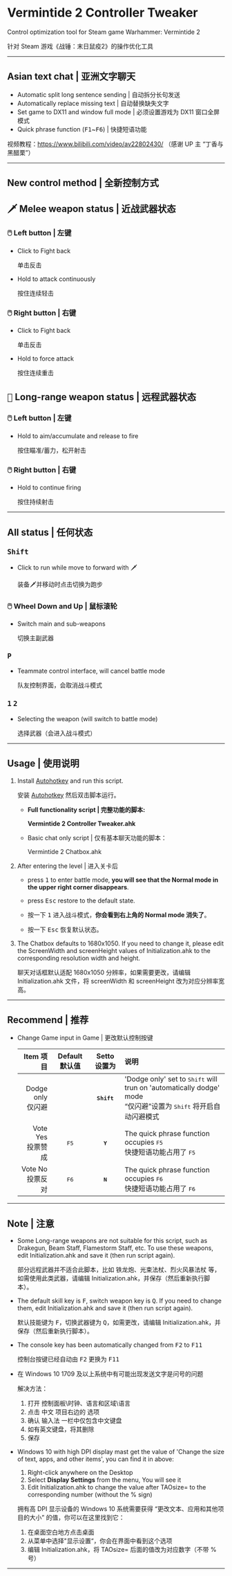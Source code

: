 # Vermintide 2 Controller Tweaker

Control optimization tool for Steam game Warhammer: Vermintide 2

针对 Steam 游戏《战锤：末日鼠疫2》的操作优化工具

----

## Asian text chat | 亚洲文字聊天

- Automatic split long sentence sending | 自动拆分长句发送
- Automatically replace missing text | 自动替换缺失文字
- Set game to DX11 and window full mode | 必须设置游戏为 DX11 窗口全屏模式
- Quick phrase function (<kbd>F1</kbd>~<kbd>F6</kbd>) | 快捷短语功能

视频教程：https://www.bilibili.com/video/av22802430/ （感谢 UP 主 “丁香与黑醋栗”）

----

## New control method | 全新控制方式

## <kbd>🗡</kbd> Melee weapon status | 近战武器状态

### 🖱️ Left button | 左键

- Click to Fight back

    单击反击

- Hold to attack continuously

    按住连续轻击

### 🖱️ Right button | 右键

- Click to Fight back

    单击反击
    
- Hold to force attack

    按住连续重击

## <kbd>🏹</kbd> Long-range weapon status | 远程武器状态

### 🖱️ Left button | 左键

- Hold to aim/accumulate and release to fire

    按住瞄准/蓄力，松开射击

### 🖱️ Right button | 右键

- Hold to continue firing

    按住持续射击

----

## All status | 任何状态

### <kbd>Shift</kbd>

- Click to run while move to forward with <kbd>🗡</kbd>

    装备<kbd>🗡</kbd>并移动时点击切换为跑步

### 🖱️ Wheel Down and Up | 鼠标滚轮

- Switch main and sub-weapons

    切换主副武器

### <kbd>P</kbd>

- Teammate control interface, will cancel battle mode

    队友控制界面，会取消战斗模式

### <kbd>1</kbd> <kbd>2</kbd>

- Selecting the weapon (will switch to battle mode)

    选择武器（会进入战斗模式）

----

## Usage | 使用说明

1. Install [Autohotkey](https://www.autohotkey.com/download/ahk-install.exe) and run this script.

    安装 [Autohotkey](https://www.autohotkey.com/download/ahk-install.exe) 然后双击脚本运行。

    - **Full functionality script | 完整功能的脚本:**

        **Vermintide 2 Controller Tweaker.ahk**

    - Basic chat only script | 仅有基本聊天功能的脚本：

        Vermintide 2 Chatbox.ahk

2. After entering the level | 进入关卡后

    - press <kbd>1</kbd> to enter battle mode, __you will see that the Normal mode in the upper right corner disappears__.
    - press <kbd>Esc</kbd> restore to the default state.

    - 按一下 <kbd>1</kbd> 进入战斗模式，__你会看到右上角的 Normal mode 消失了__。
    - 按一下 <kbd>Esc</kbd> 恢复默认状态。

3. The Chatbox defaults to 1680x1050. If you need to change it, please edit the ScreenWidth and screenHeight values of Initialization.ahk to the corresponding resolution width and height.

    聊天对话框默认适配 1680x1050 分辨率，如果需要更改，请编辑 Initialization.ahk 文件，将 screenWidth 和 screenHeight 改为对应分辨率宽高。

----

## Recommend | 推荐

- Change Game input in Game | 更改默认控制按键

    Item 项目|Default 默认值|Setto 设置为|说明
    ----:|:----:|:----:|:----
    Dodge only <br />仅闪避||**<kbd>Shift</kbd>**|'Dodge only' set to <kbd>Shift</kbd> will trun on 'automatically dodge' mode<br />“仅闪避”设置为 <kbd>Shift</kbd> 将开启自动闪避模式
    Vote Yes<br />投票赞成|<kbd>F5</kbd>|**<kbd>Y</kbd>**|The quick phrase function occupies <kbd>F5</kbd><br />快捷短语功能占用了 <kbd>F5</kbd>
    Vote No<br />投票反对|<kbd>F6</kbd>|**<kbd>N</kbd>**|The quick phrase function occupies <kbd>F6</kbd><br />快捷短语功能占用了 <kbd>F6</kbd>

----

## Note | 注意

- Some Long-range weapons are not suitable for this script, such as Drakegun, Beam Staff, Flamestorm Staff, etc. To use these weapons, edit Initialization.ahk and save it (then run script again).

    部分远程武器并不适合此脚本，比如 铁龙炮、光束法杖、烈火风暴法杖 等，如需使用此类武器，请编辑 Initialization.ahk，并保存（然后重新执行脚本）。

- The default skill key is <kbd>F</kbd>, switch weapon key is <kbd>Q</kbd>. If you need to change them, edit Initialization.ahk and save it (then run script again).

    默认技能键为 <kbd>F</kbd>，切换武器键为 <kbd>Q</kbd>，如需更改，请编辑 Initialization.ahk，并保存（然后重新执行脚本）。

- The console key has been automatically changed from <kbd>F2</kbd> to <kbd>F11</kbd>

    控制台按键已经自动由 <kbd>F2</kbd> 更换为 <kbd>F11</kbd>

- 在 Windows 10 1709 及以上系统中有可能出现发送文字是问号的问题

    解决方法：

    1. 打开 控制面板\时钟、语言和区域\语言
    2. 点击 中文 项目右边的 选项
    3. 确认 输入法 一栏中仅包含中文键盘
    4. 如有英文键盘，将其删除
    5. 保存

- Windows 10 with high DPI display mast get the value of 'Change the size of text, apps, and other items', you can find it in above:
    1. Right-click anywhere on the Desktop
    1. Select __Display Settings__ from the menu, You will see it
    1. Edit Initialization.ahk to change the value after TAOsize= to the corresponding number (without the % sign)

    拥有高 DPI 显示设备的 Windows 10 系统需要获得 “更改文本、应用和其他项目的大小” 的值，你可以在这里找到它：
    1. 在桌面空白地方点击桌面
    1. 从菜单中选择"显示设置“，你会在界面中看到这个选项
    1. 编辑 Initialization.ahk，将 TAOsize= 后面的值改为对应数字（不带 % 号）

----
